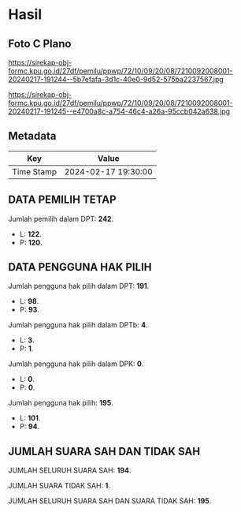 # Hasil

## Foto C Plano

https://sirekap-obj-formc.kpu.go.id/27df/pemilu/ppwp/72/10/09/20/08/7210092008001-20240217-191244--5b7efafa-3d1c-40e0-9d52-575ba2237567.jpg

https://sirekap-obj-formc.kpu.go.id/27df/pemilu/ppwp/72/10/09/20/08/7210092008001-20240217-191245--e4700a8c-a754-46c4-a26a-95ccb042a638.jpg


## Metadata

| Key        | Value               |
| ---------- | ------------------- |
| Time Stamp | 2024-02-17 19:30:00 |


## DATA PEMILIH TETAP

Jumlah pemilih dalam DPT: **242**.
 * L: **122**.
 * P: **120**.

## DATA PENGGUNA HAK PILIH

Jumlah pengguna hak pilih dalam DPT: **191**.
 * L: **98**.
 * P: **93**.

Jumlah pengguna hak pilih dalam DPTb: **4**.
 * L: **3**.
 * P: **1**.

Jumlah pengguna hak pilih dalam DPK: **0**.
 * L: **0**.
 * P: **0**.

Jumlah pengguna hak pilih: **195**.
 * L: **101**.
 * P: **94**.

## JUMLAH SUARA SAH DAN TIDAK SAH

JUMLAH SELURUH SUARA SAH: **194**.

JUMLAH SUARA TIDAK SAH: **1**.

JUMLAH SELURUH SUARA SAH DAN SUARA TIDAK SAH: **195**.


